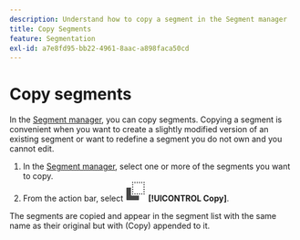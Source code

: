```yaml
---
description: Understand how to copy a segment in the Segment manager
title: Copy Segments
feature: Segmentation
exl-id: a7e8fd95-bb22-4961-8aac-a898faca50cd
---
```

# Copy segments

In the [Segment manager](seg-manage.md), you can copy segments. Copying a segment is convenient when you want to create a slightly modified version of an existing segment or want to redefine a segment you do not own and you cannot edit.

1. In the [Segment manager](seg-manage.md), select one or more of the segments you want to copy.
1. From the action bar, select ![Copy](/help/assets/icons/Copy.svg) **[!UICONTROL Copy]**.

The segments are copied and appear in the segment list with the same name as their original but with (Copy) appended to it.
